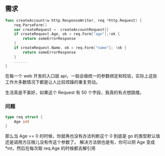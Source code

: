 

## 需求

```go
func createAccount(w http.ResponseWriter, req *http.Request) {
    req.ParseForm()
    var createRequest =  createAccountRequest{}
    if createRequest.Age, ok = req.Form["age"];!ok {
        return someErrorResponse
    }
    if createRequest.Name, ok = req.Form["name"]; !ok {
        return someErrorResponse
    }
    ......
}
```
在每一个 web 开发的入口层 api，一般会做统一的参数绑定和校验，实际上这些工作大多数情况下都是让人比较烦躁的重复劳动。

生活真是不美好，如果这个 Request 有 50 个字段，我真的有点想跳楼。

### 问题

```go
type req struct {
    Age int
}
```
那么当 Age == 0 的时候，你就再也没有办法判断这个 0 到底是 go 的类型默认值还是调用方压根儿没有传这个参数了。
解决方法倒也是有，你可以把 Age 变成 *int，然后在每次取 req.Age 的时候都去解引用